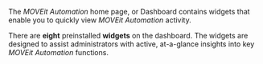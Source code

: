 The *MOVEit Automation* home page, or Dashboard contains widgets that enable you to quickly view _MOVEit Automation_ activity.

There are **eight** preinstalled __widgets__ on the dashboard. The widgets are designed to assist administrators with active, at-a-glance insights into key *MOVEit Automation* functions.
